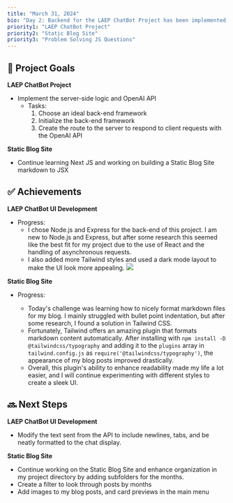```yaml
---
title: "March 31, 2024"
bio: "Day 2: Backend for the LAEP ChatBot Project has been implemented!"
priority1: "LAEP ChatBot Project"
priority2: "Static Blog Site"
priority3: "Problem Solving JS Questions"
---
```


## 🚀 Project Goals

**LAEP ChatBot Project**

- Implement the server-side logic and OpenAI API
  - Tasks:
    1. Choose an ideal back-end framework
    2. Initialize the back-end framework
    3. Create the route to the server to respond to client requests with the OpenAI API

**Static Blog Site**

- Continue learning Next JS and working on building a Static Blog Site markdown to JSX

## ✅ Achievements

**LAEP ChatBot UI Development**

- Progress:
  - I chose Node.js and Express for the back-end of this project. I am new to Node.js and Express, but after some research this seemed like the best fit for my project due to the use of React and the handling of asynchronous requests.
  - I also added more Tailwind styles and used a dark mode layout to make the UI look more appealing.
    ![](https://live.staticflickr.com/65535/53623114111_210e74f38f_b.jpg)

**Static Blog Site**

- Progress:

  - Today's challenge was learning how to nicely format markdown files for my blog. I mainly struggled with bullet point indentation, but after some research, I found a solution in Tailwind CSS.
  - Fortunately, Tailwind offers an amazing plugin that formats markdown content automatically. After installing with `npm install -D @tailwindcss/typography` and adding it to the `plugins` array in `tailwind.config.js` as `require('@tailwindcss/typography')`, the appearance of my blog posts improved drastically.
  - Overall, this plugin's ability to enhance readability made my life a lot easier, and I will continue experimenting with different styles to create a sleek UI.

## 🔜 Next Steps

**LAEP ChatBot UI Development**

- Modify the text sent from the API to include newlines, tabs, and be neatly formatted to the chat display.

**Static Blog Site**

- Continue working on the Static Blog Site and enhance organization in my project directory by adding subfolders for the months.
- Create a filter to look through posts by months
- Add images to my blog posts, and card previews in the main menu
